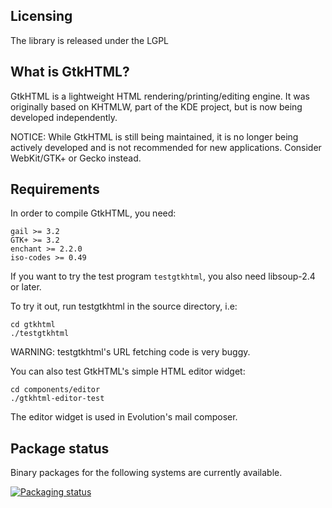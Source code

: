 ## Licensing

The library is released under the LGPL

## What is GtkHTML?

GtkHTML is a lightweight HTML rendering/printing/editing engine.  It
was originally based on KHTMLW, part of the KDE project, but is now
being developed independently.

NOTICE: While GtkHTML is still being maintained, it is no longer being
        actively developed and is not recommended for new applications.
        Consider WebKit/GTK+ or Gecko instead.

## Requirements

In order to compile GtkHTML, you need:

```
gail >= 3.2
GTK+ >= 3.2
enchant >= 2.2.0
iso-codes >= 0.49
```

If you want to try the test program `testgtkhtml`, you also need
libsoup-2.4 or later.

To try it out, run testgtkhtml in the source directory, i.e:

```
cd gtkhtml
./testgtkhtml
```

WARNING: testgtkhtml's URL fetching code is very buggy.

You can also test GtkHTML's simple HTML editor widget:

```
cd components/editor
./gtkhtml-editor-test
```

The editor widget is used in Evolution's mail composer.

## Package status

Binary packages for the following systems are currently available.

[![Packaging status](https://repology.org/badge/vertical-allrepos/gtkhtml.svg)](https://repology.org/project/gtkhtml/versions)

